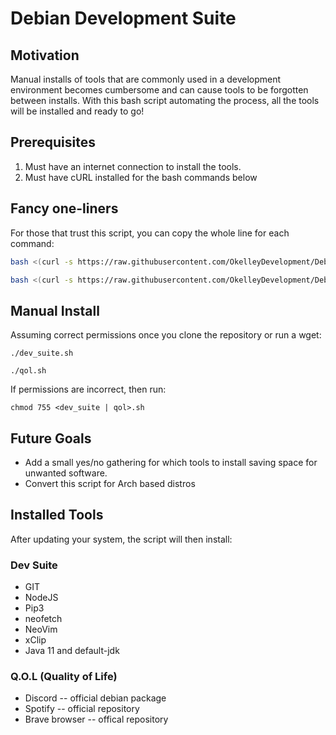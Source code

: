 # Debian Development Suite

## Motivation

Manual installs of tools that are commonly used in a development environment becomes cumbersome
and can cause tools to be forgotten between installs. With this bash script automating the process,
all the tools will be installed and ready to go!

## Prerequisites

1. Must have an internet connection to install the tools.
2. Must have cURL installed for the bash commands below

## Fancy one-liners

For those that trust this script, you can
copy the whole line for each command:

```sh
bash <(curl -s https://raw.githubusercontent.com/OkelleyDevelopment/Debian_Dev_Tools/master/dev_suite.sh)

bash <(curl -s https://raw.githubusercontent.com/OkelleyDevelopment/Debian_Dev_Tools/master/qol.sh)
```

## Manual Install

Assuming correct permissions once you clone the repository or run a wget:

```
./dev_suite.sh

./qol.sh
```

If permissions are incorrect, then run:

```
chmod 755 <dev_suite | qol>.sh
```

## Future Goals

- Add a small yes/no gathering for which tools to install saving space for unwanted software.
- Convert this script for Arch based distros

## Installed Tools

After updating your system, the script will then install:

### Dev Suite

- GIT
- NodeJS
- Pip3
- neofetch
- NeoVim
- xClip
- Java 11 and default-jdk

### Q.O.L (Quality of Life)

- Discord -- official debian package
- Spotify -- official repository
- Brave browser -- offical repository
